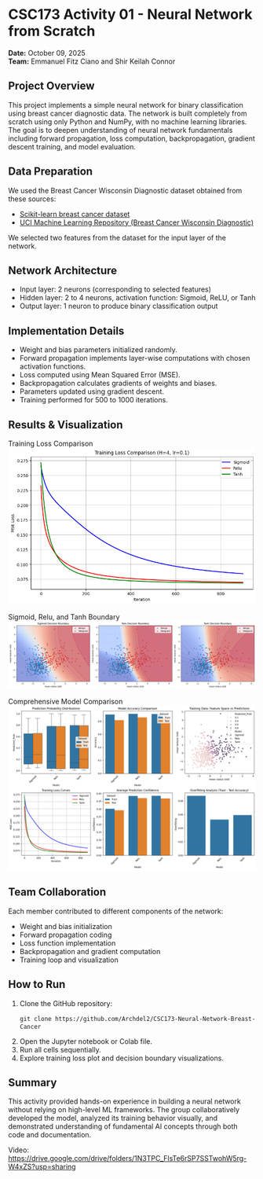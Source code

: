 # CSC173 Activity 01 - Neural Network from Scratch

**Date:** October 09, 2025  
**Team:** Emmanuel Fitz Ciano and Shir Keilah Connor

## Project Overview

This project implements a simple neural network for binary classification using breast cancer diagnostic data. The network is built completely from scratch using only Python and NumPy, with no machine learning libraries. The goal is to deepen understanding of neural network fundamentals including forward propagation, loss computation, backpropagation, gradient descent training, and model evaluation.

## Data Preparation

We used the Breast Cancer Wisconsin Diagnostic dataset obtained from these sources:
- [Scikit-learn breast cancer dataset](https://scikit-learn.org/stable/modules/generated/sklearn.datasets.load_breast_cancer.html)
- [UCI Machine Learning Repository (Breast Cancer Wisconsin Diagnostic)](https://archive.ics.uci.edu/dataset/17/breast+cancer+wisconsin+diagnostic)  

We selected two features from the dataset for the input layer of the network.

## Network Architecture

- Input layer: 2 neurons (corresponding to selected features)
- Hidden layer: 2 to 4 neurons, activation function: Sigmoid, ReLU, or Tanh
- Output layer: 1 neuron to produce binary classification output

## Implementation Details

- Weight and bias parameters initialized randomly.
- Forward propagation implements layer-wise computations with chosen activation functions.
- Loss computed using Mean Squared Error (MSE).
- Backpropagation calculates gradients of weights and biases.
- Parameters updated using gradient descent.
- Training performed for 500 to 1000 iterations.

## Results & Visualization

Training Loss Comparison
![alt text](images/image.png)

Sigmoid, Relu, and Tanh Boundary
![alt text](images/image-1.png)

Comprehensive Model Comparison
![alt text](images/image-2.png)

## Team Collaboration

Each member contributed to different components of the network:
- Weight and bias initialization
- Forward propagation coding
- Loss function implementation
- Backpropagation and gradient computation
- Training loop and visualization

## How to Run

1. Clone the GitHub repository:
   ```
   git clone https://github.com/Archdel2/CSC173-Neural-Network-Breast-Cancer
   ```
2. Open the Jupyter notebook or Colab file.
3. Run all cells sequentially.
4. Explore training loss plot and decision boundary visualizations.

## Summary

This activity provided hands-on experience in building a neural network without relying on high-level ML frameworks. The group collaboratively developed the model, analyzed its training behavior visually, and demonstrated understanding of fundamental AI concepts through both code and documentation.

Video: https://drive.google.com/drive/folders/1N3TPC_FlsTe6rSP7SSTwohW5rg-W4xZS?usp=sharing